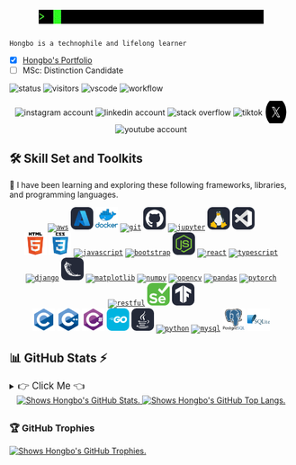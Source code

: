 <!-- In memory of the legendary Chinese Kung Fu master - Bruce Lee 李小龍 🐉 -->

# <div align="center">![Welcome](images/welcome.gif)</div>
```
Hongbo is a technophile and lifelong learner
```
- [x] [Hongbo's Portfolio](https://hongbo-wei.github.io)
- [ ] MSc: Distinction Candidate

<!-- Status for Discord -->
<!-- ![](https://dcbadge.vercel.app/api/shield/1036571138131775498) -->
![status](https://api.statusbadges.me/badge/status/1036571138131775498?simple=true)
![visitors](https://visitor-badge.laobi.icu/badge?page_id=hongbo-wei.visitor-badge)
![vscode](https://api.statusbadges.me/badge/vscode/1036571138131775498)
![workflow](https://github.com/hongbo-wei/hongbo-wei.github.io/actions/workflows/hello-world.yml/badge.svg)
<!-- [![spotify](https://api.statusbadges.me/badge/spotify/1036571138131775498)](https://api.statusbadges.me/openspotify/1036571138131775498) -->

<!-- The social media badges -->
<section class="social media">
	<div align="center">
		<a href="https://instagram.com/hongbo.thedragon.wei" style="text-decoration: none;">
			<img align="center" src="https://raw.githubusercontent.com/rahuldkjain/github-profile-readme-generator/master/src/images/icons/Social/instagram.svg" alt="instagram account" height="30" width="40" />
		</a>
		<a href="https://linkedin.com/in/hongbo-wei" style="text-decoration: none;">
			<img align="center" src="https://raw.githubusercontent.com/rahuldkjain/github-profile-readme-generator/master/src/images/icons/Social/linked-in-alt.svg" alt="linkedin account" height="30" width="40" />
		</a>
		<!-- <a href="https://www.tumblr.com/hongbo-wei" target="_blank">
		<img align="center" src="https://raw.githubusercontent.com/rahuldkjain/github-profile-readme-generator/master/src/images/icons/Social/tumblr.svg" alt="tumblr blog account" height="30" width="40" />
		</a> -->
		<a href="https://stackoverflow.com/users/20146886/hongbo" style="text-decoration: none;">
			<img align="center" src="https://raw.githubusercontent.com/rahuldkjain/github-profile-readme-generator/master/src/images/icons/Social/stack-overflow.svg" alt="stack overflow" height="30" width="40" />
		</a>
		<a href="https://www.tiktok.com/@hongbo.thedragon.wei" style="text-decoration: none;">
			<img align="center" src="https://raw.githubusercontent.com/gauravghongde/social-icons/master/SVG/Color/Tik%20Tok.svg" alt="tiktok" height="30" width="40" />
		</a>
		<a href="https://twitter.com/hongbo_wei" style="text-decoration: none;">
			<img align="center" src="./images/twitter-x.svg" alt="twitter account" height="40" width="40" />
		</a>
		<a href="https://www.youtube.com/@hongbo-wei" style="text-decoration: none;">
			<img align="center" src="https://raw.githubusercontent.com/rahuldkjain/github-profile-readme-generator/master/src/images/icons/Social/youtube.svg" alt="youtube account" height="30" width="40" />
		</a>
	</div>
<section>

<!-- ![BoxingHub](https://github.com/boxinghub/boxinghub/blob/main/static/images/backgrounds/cool-horizontal.jpg?raw=true) -->

## 🛠 Skill Set and Toolkits

📖 I have been learning and exploring these following frameworks, libraries, and programming languages.
<main class="skills">
	<div align="center">
		<div>
			<code><a href="https://aws.amazon.com/" title="Amazon AWS" target="_blank"><img src="https://techstack-generator.vercel.app/aws-icon.svg" alt="aws" width="40" height="40"/></a></code>
			<code><a href="https://azure.microsoft.com/" title="Microsoft Azure" target="_blank"><img src="https://raw.githubusercontent.com/tandpfun/skill-icons/main/icons/Azure-Dark.svg" alt="azure" width="40" height="40"/></a></code>
			<code><a href="https://www.docker.com/" title="Docker" target="_blank"><img src="https://raw.githubusercontent.com/github/explore/80688e429a7d4ef2fca1e82350fe8e3517d3494d/topics/docker/docker.png?size=48" alt="docker" width="40" height="40"/></a></code>
			<code><a href="https://git-scm.com/" title="Git" target="_blank"><img src="https://www.vectorlogo.zone/logos/git-scm/git-scm-icon.svg" alt="git" width="40" height="40"/></a></code>
			<code><a href="https://github.com/" title="GitHub" target="_blank"><img src="https://raw.githubusercontent.com/tandpfun/skill-icons/65dea6c4eaca7da319e552c09f4cf5a9a8dab2c8/icons/Github-Dark.svg" alt="git" width="40" height="40"/></a></code>
			<!-- <code><a href="https://colab.google/" title="Google Colab" target="_blank"><img src="https://upload.wikimedia.org/wikipedia/commons/thumb/d/d0/Google_Colaboratory_SVG_Logo.svg/1600px-Google_Colaboratory_SVG_Logo.svg.png" alt="git" width="65" height="40"/></a></code> -->
			<code><a href="https://jupyter-notebook.readthedocs.io/en/stable/" title="Jupyter Notebook" target="_blank"><img src="https://avatars.githubusercontent.com/u/7388996?s=200&v=4" alt="jupyter" width="40" height="40"/></a></code>
			<code><a href="https://kernel.org/" title="Linux" target="_blank"><img src="https://raw.githubusercontent.com/tandpfun/skill-icons/65dea6c4eaca7da319e552c09f4cf5a9a8dab2c8/icons/Linux-Dark.svg" alt="linux" width="40" height="40"/></a></code>
			<!-- <code><a href="https://www.jetbrains.com/pycharm/" title="Pycharm" target="_blank"><img src="https://github.com/get-icon/geticon/blob/master/icons/pycharm.svg" alt="pycharm" width="40" height="40"/></a></code>
			<code><a href="https://visualstudio.microsoft.com/" title="Visual Studio" target="_blank"><img src="https://github.com/tandpfun/skill-icons/blob/main/icons/VisualStudio-Dark.svg" alt="visual studio" width="40" height="40"/></a></code> -->
			<code><a href="https://code.visualstudio.com/" title="VS Code" target="_blank"><img src="https://raw.githubusercontent.com/tandpfun/skill-icons/65dea6c4eaca7da319e552c09f4cf5a9a8dab2c8/icons/VSCode-Dark.svg" alt="VS Code" width="40" height="40"/></a></code>
		</div>
		<div>
			<code><a href="https://developer.mozilla.org/en-US/docs/Web/HTML" title="HTML" target="_blank"><img src="https://raw.githubusercontent.com/github/explore/80688e429a7d4ef2fca1e82350fe8e3517d3494d/topics/html/html.png" alt="html" width="40" height="40"/></a></code>
			<code><a href="https://developer.mozilla.org/en-US/docs/Web/CSS" title="CSS" target="_blank"><img src="https://raw.githubusercontent.com/github/explore/80688e429a7d4ef2fca1e82350fe8e3517d3494d/topics/css/css.png" alt="css" width="40" height="40"/></a></code>
			<code><a href="https://www.javascript.com/" title="JavaScript" target="_blank"><img src="https://techstack-generator.vercel.app/js-icon.svg" alt="javascript" width="40" height="40"/></a></code>
			<code><a href="https://getbootstrap.com/" title="Bootstrap" target="_blank"><img src="https://getbootstrap.com/docs/5.2/assets/brand/bootstrap-logo-shadow.png" alt="bootstrap" width="40" height="40"/></a></code>
			<code><a href="https://nodejs.org/" title="Node.js" target="_blank"><img src="https://raw.githubusercontent.com/tandpfun/skill-icons/65dea6c4eaca7da319e552c09f4cf5a9a8dab2c8/icons/NodeJS-Dark.svg" alt="node.js" width="40" height="40"/></a></code>
			<code><a href="https://reactjs.org/" title="React" target="_blank"><img src="https://techstack-generator.vercel.app/react-icon.svg" alt="react" width="40" height="40"/></a></code>
			<code><a href="https://www.typescriptlang.org/" title="TypeScript" target="_blank"><img src="https://techstack-generator.vercel.app/ts-icon.svg" alt="typescript" width="40" height="40"/></a></code>
		</div>
		<div>
			<code><a href="https://www.djangoproject.com/" title="Django" target="_blank"><img src="https://techstack-generator.vercel.app/django-icon.svg" alt="django" width="40" height="40"/></a></code>
			<code><a href="https://flask.palletsprojects.com/" title="Flask" target="_blank"><img src="https://raw.githubusercontent.com/tandpfun/skill-icons/65dea6c4eaca7da319e552c09f4cf5a9a8dab2c8/icons/Flask-Dark.svg" alt="flask" width="40" height="40"/></a></code>
			<code><a href="https://matplotlib.org/" title="Matplotlib" target="_blank"><img src="https://icon.icepanel.io/Technology/svg/Matplotlib.svg" alt="matplotlib" width="40" height="40"/></a></code>
			<code><a href="https://numpy.org/" title="NumPy" target="_blank"><img src="https://raw.githubusercontent.com/get-icon/geticon/fc0f660daee147afb4a56c64e12bde6486b73e39/icons/numpy-icon.svg" alt="numpy" width="40" height="40"/></a></code>
			<code><a href="https://opencv.org/" title="OpenCV" target="_blank"><img src="https://raw.githubusercontent.com/get-icon/geticon/fc0f660daee147afb4a56c64e12bde6486b73e39/icons/opencv.svg" alt="opencv" width="40" height="40"/></a></code>
			<code><a href="https://pandas.pydata.org/" title="Pandas" target="_blank"><img src="https://raw.githubusercontent.com/get-icon/geticon/fc0f660daee147afb4a56c64e12bde6486b73e39/icons/pandas-icon.svg" alt="pandas" width="40" height="40"/></a></code>
			<code><a href="https://pytorch.org/" title="PyTorch" target="_blank"><img src="https://raw.githubusercontent.com/get-icon/geticon/fc0f660daee147afb4a56c64e12bde6486b73e39/icons/pytorch.svg" alt="pytorch" width="40" height="40"/></a></code>
			<code><a href="https://aws.amazon.com/what-is/restful-api/#:~:text=RESTful%20API%20is%20an%20interface,applications%20to%20perform%20various%20tasks." title="RESTful API" target="_blank"><img src="https://techstack-generator.vercel.app/restapi-icon.svg" alt="restful" width="40" height="40"/></a></code>
			<code><a href="https://www.selenium.dev/" title="Selenium" target="_blank"><img src="https://raw.githubusercontent.com/tandpfun/skill-icons/65dea6c4eaca7da319e552c09f4cf5a9a8dab2c8/icons/Selenium.svg" alt="selenium" width="40" height="40"/></a></code>
			<code><a href="https://www.tensorflow.org/" title="TensorFlow" target="_blank"><img src="https://raw.githubusercontent.com/tandpfun/skill-icons/65dea6c4eaca7da319e552c09f4cf5a9a8dab2c8/icons/TensorFlow-Dark.svg" alt="tensorflow" width="40" height="40"/></a></code>
		</div>
		<div>
			<code><a href="http://cppreference.com/" title="C" target="_blank"><img src="https://raw.githubusercontent.com/devicons/devicon/master/icons/c/c-original.svg" alt="c" width="40" height="40"/></a></code>
			<code><a href="https://www.cplusplus.com/" title="C++" target="_blank"><img src="https://raw.githubusercontent.com/devicons/devicon/master/icons/cplusplus/cplusplus-original.svg" alt="cplusplus" width="40" height="40"/></a></code>
			<code><a href="https://dotnet.microsoft.com/en-us/languages/csharp/" title="C#" target="_blank"><img src="https://raw.githubusercontent.com/devicons/devicon/master/icons/csharp/csharp-original.svg" alt="csharp" width="40" height="40"/></a></code>
			<code><a href="https://go.dev/" title="Go" target="_blank"><img src="https://raw.githubusercontent.com/tandpfun/skill-icons/65dea6c4eaca7da319e552c09f4cf5a9a8dab2c8/icons/GoLang.svg" alt="go" width="40" height="40"/></a></code>
			<code><a href="https://www.java.com/en/" title="Java" target="_blank"><img src="https://raw.githubusercontent.com/tandpfun/skill-icons/65dea6c4eaca7da319e552c09f4cf5a9a8dab2c8/icons/Java-Dark.svg" alt="go" width="40" height="40"/></a></code>
			<code><a href="https://www.python.org" title="Python" target="_blank"><img src="https://techstack-generator.vercel.app/python-icon.svg" alt="python" width="40" height="40"/></a></code>
			<code><a href="https://www.mysql.com/" title="MySQL" target="_blank"><img src="https://techstack-generator.vercel.app/mysql-icon.svg" alt="mysql" width="40" height="40"/></a></code>
			<code><a href="https://www.postgresql.org/" title="PostgreSQL" target="_blank"><img src="https://raw.githubusercontent.com/devicons/devicon/master/icons/postgresql/postgresql-original-wordmark.svg" alt="postgresql" width="40" height="40"/></a></code>
			<code><a href="https://www.sqlite.org/" title="SQLite" target="_blank"><img src="https://raw.githubusercontent.com/devicons/devicon/master/icons/sqlite/sqlite-original-wordmark.svg" alt="sqlite" width="40" height="40"/></a></code>
		</div>
	</div>
</main>


## 📊 GitHub Stats ⚡
<!-- GitHub Stats -->
<details class="GitHub Stats">
	<summary><span style="font-size: 1.2em;">👉 Click Me 👈</span></summary>

<div align="center">

<!-- Status change according to the color of GitHub Theme mode -->
<a href="#">
<picture>
  <source media="(prefers-color-scheme: dark)" srcset="https://streak-stats.demolab.com?user=hongbo-wei&theme=github-dark-blue&hide_border=true">
  <img alt="Shows Hongbo's GitHub Streak." src="https://streak-stats.demolab.com?user=hongbo-wei&theme=default&hide_border=true">
</picture>
</a>

<!-- LeetCode Stats Card -->
<a href="https://leetcode.com/hongbo-wei">
<picture>
  <source media="(prefers-color-scheme: dark)" srcset="https://leetcard.jacoblin.cool/hongbo-wei">
  <img alt="Shows Hongbo's Leetcode Stats." src="https://leetcard.jacoblin.cool/hongbo-wei">
</picture>
</a>

<!-- <a href="https://leetcode.com/hongbo-wei" target="_blank">
	<img width=40% src="https://leetcode.card.workers.dev/?username=hongbo-wei&theme=dark&font=source_code_pro&extension=activity&border_radius=10"/>
</a> -->
</div>

<!-- GitHub Activity Graph -->
<!-- [![Hongbo's GitHub activity graph](https://github-readme-activity-graph.vercel.app/graph?username=hongbo-wei&theme=github-dark)](https://github.com/hongbo-wei/github-readme-activity-graph) -->
</details>

<div align="center">

<a href="#">
<picture>
  <source media="(prefers-color-scheme: dark)" srcset="https://github-readme-stats.vercel.app/api?username=hongbo-wei&theme=github_dark&layout=compact&line_height=20&hide_border=true">
  <img alt="Shows Hongbo's GitHub Stats." src="https://github-readme-stats.vercel.app/api?username=hongbo-wei&theme=default&layout=compact&line_height=20&hide_border=true">
</picture>
</a>

<a href="#">
<picture>
  <source media="(prefers-color-scheme: dark)" srcset="https://github-readme-stats.vercel.app/api/top-langs/?username=hongbo-wei&theme=github_dark&layout=compact&hide_border=true">
  <img alt="Shows Hongbo's GitHub Top Langs." src="https://github-readme-stats.vercel.app/api/top-langs/?username=hongbo-wei&theme=default&layout=compact&hide_border=true">
</picture>
</a>

</div>


## <h3>🏆 GitHub Trophies

<a href="#">
<picture>
  <source media="(prefers-color-scheme: dark)" srcset="https://github-profile-trophy.vercel.app/?username=hongbo-wei&theme=discord&no-frame=false&no-bg=false&margin-w=4&row=3&column=-1">
  <img alt="Shows Hongbo's GitHub Trophies." src="https://github-profile-trophy.vercel.app/?username=hongbo-wei&theme=default&no-frame=false&no-bg=false&margin-w=4&row=3&column=-1">
</picture>
</a>

<!---
hongbo-wei/hongbo-wei is a ✨ special ✨ repository because its `README.md` (this file) appears on your GitHub profile.
You can click the Preview link to take a look at your changes.
--->
